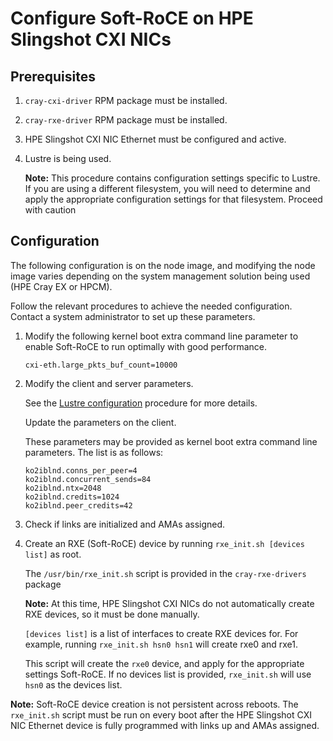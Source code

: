 # Configure Soft-RoCE on HPE Slingshot CXI NICs

## Prerequisites

1. `cray-cxi-driver` RPM package must be installed.
2. `cray-rxe-driver` RPM package must be installed.
3. HPE Slingshot CXI NIC Ethernet must be configured and active.
4. Lustre is being used.

   **Note:** This procedure contains configuration settings specific to Lustre.
   If you are using a different filesystem, you will need to determine and apply the appropriate configuration settings for that filesystem. Proceed with caution

## Configuration

The following configuration is on the node image, and modifying the node image varies depending on the system management solution being used (HPE Cray EX or HPCM).

Follow the relevant procedures to achieve the needed configuration. Contact a system administrator to set up these parameters.

1. Modify the following kernel boot extra command line parameter to enable Soft-RoCE to run optimally with good performance.

   ```screen
   cxi-eth.large_pkts_buf_count=10000
   ```

2. Modify the client and server parameters.

   See the [Lustre configuration](lustre_network_driver_lnd_ko2iblnd_configuration.md#configure-ko2iblnd-lustre-network-driver-lnd-for-soft-roce-performance) procedure for more details.

   Update the parameters on the client.

   These parameters may be provided as kernel boot extra command line parameters.
   The list is as follows:

   ```screen
   ko2iblnd.conns_per_peer=4
   ko2iblnd.concurrent_sends=84
   ko2iblnd.ntx=2048
   ko2iblnd.credits=1024
   ko2iblnd.peer_credits=42
   ```

3. Check if links are initialized and AMAs assigned.

4. Create an RXE (Soft-RoCE) device by running `rxe_init.sh [devices list]` as root.

   The `/usr/bin/rxe_init.sh` script is provided in the `cray-rxe-drivers` package

   **Note:** At this time, HPE Slingshot CXI NICs do not automatically create RXE devices, so it must be done manually.

   `[devices list]` is a list of interfaces to create RXE devices for.
   For example, running `rxe_init.sh hsn0 hsn1` will create rxe0 and rxe1.

   This script will create the `rxe0` device, and apply for the appropriate settings Soft-RoCE.
   If no devices list is provided, `rxe_init.sh` will use `hsn0` as the devices list.

**Note:** Soft-RoCE device creation is not persistent across reboots.
The `rxe_init.sh` script must be run on every boot after the HPE Slingshot CXI NIC Ethernet device is fully programmed with links up and AMAs assigned.
